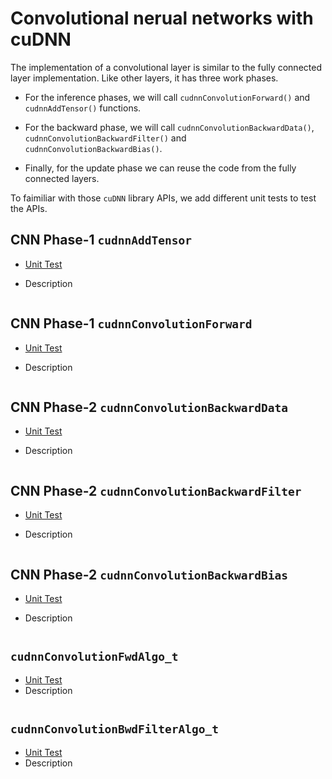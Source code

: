 # Convolutional nerual networks with cuDNN 

The implementation of a convolutional layer is similar to the fully connected layer implementation.
Like other layers, it has three work phases. 

* For the inference phases, we will call `cudnnConvolutionForward()` and `cudnnAddTensor()` functions. 

* For the backward phase, we will call `cudnnConvolutionBackwardData()`, `cudnnConvolutionBackwardFilter()` and `cudnnConvolutionBackwardBias()`. 

* Finally, for the update phase we can reuse the code from the fully connected layers. 


To faimiliar with those `cuDNN` library APIs, we add different unit tests to test the APIs. 

## CNN Phase-1 `cudnnAddTensor`
* [Unit Test]()

* Description 
```
```

## CNN Phase-1 `cudnnConvolutionForward`
* [Unit Test]()

* Description 
```
```

## CNN Phase-2 `cudnnConvolutionBackwardData`
* [Unit Test]()

* Description 
```
```

## CNN Phase-2 `cudnnConvolutionBackwardFilter`
* [Unit Test]()

* Description 
```
```

## CNN Phase-2 `cudnnConvolutionBackwardBias`
* [Unit Test]()

* Description 
```
```

## `cudnnConvolutionFwdAlgo_t`
* [Unit Test]()
* Description 
```
```

## `cudnnConvolutionBwdFilterAlgo_t`
* [Unit Test]()
* Description
```
```
